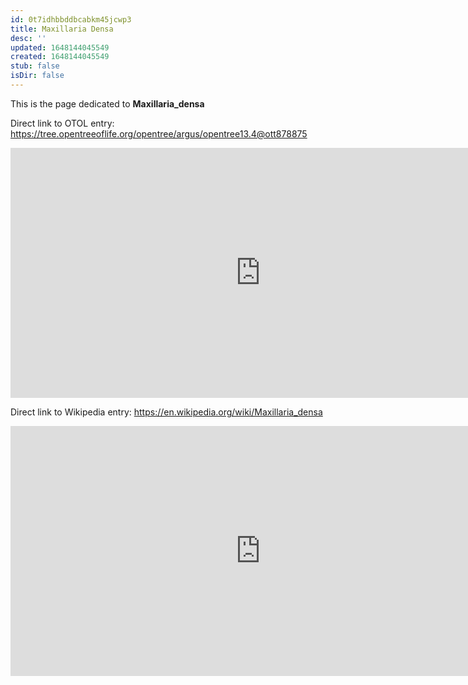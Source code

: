```yaml
---
id: 0t7idhbbddbcabkm45jcwp3
title: Maxillaria Densa
desc: ''
updated: 1648144045549
created: 1648144045549
stub: false
isDir: false
---
```

This is the page dedicated to **Maxillaria_densa**


Direct link to OTOL entry: https://tree.opentreeoflife.org/opentree/argus/opentree13.4@ott878875



<html>
    <body>
    <iframe src="https://tree.opentreeoflife.org/opentree/argus/opentree13.4@ott878875"
    width="800" height="400" frameborder="0" allowfullscreen> </iframe>
    </body>
</html>
    


Direct link to Wikipedia entry: https://en.wikipedia.org/wiki/Maxillaria_densa



<html>
    <body>
    <iframe src="https://en.wikipedia.org/wiki/Maxillaria_densa"
    width="800" height="400" frameborder="0" allowfullscreen> </iframe>
    </body>
</html>
    
